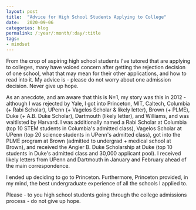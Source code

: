 ```yaml
---
layout: post
title:  "Advice for High School Students Applying to College"
date:   2020-09-06
categories: blog
permalink: /:year/:month/:day/:title
tags:
- mindset
---
```


From the crop of aspiring high school students I've tutored that are applying to colleges, many have voiced concern after getting the rejection decision of one school, what that may mean for their other applications, and how to read into it. My advice is - please do not worry about one admission decision. Never give up hope.

As an anecdote, and am aware that this is N=1, my story was this in 2012 - although I was rejected by Yale, I got into Princeton, MIT, Caltech, Columbia (+ Rabi Scholar), UPenn (+ Vagelos Scholar & likely letter), Brown (+ PLME), Duke (+ A.B. Duke Scholar), Dartmouth (likely letter), and Williams, and was waitlisted by Harvard. I was additionally named a Rabi Scholar at Columbia (top 10 STEM students in Columbia's admitted class), Vagelos Scholar at UPenn (top 20 science students in UPenn's admitted class), got into the PLME program at Brown (admitted to undergrad + medical school at Brown), and received the Angier B. Duke Scholarship at Duke (top 10 students in Duke's admitted class and 30,000 applicant pool). I received likely letters from UPenn and Dartmouth in January and February ahead of the main correspondence.

I ended up deciding to go to Princeton. Furthermore, Princeton provided, in my mind, the best undergraduate experience of all the schools I applied to.

Please - to you high school students going through the college admissions process - do not give up hope.
